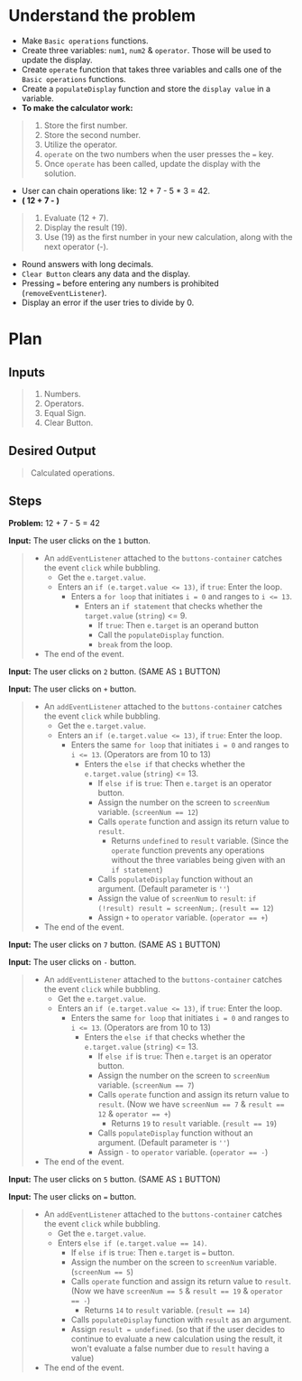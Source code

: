 # Understand the problem

- Make `Basic operations` functions.
- Create three variables: `num1`, `num2` & `operator`. Those will be used to update the display.
- Create `operate` function that takes three variables and calls one of the `Basic operations` functions.
- Create a `populateDisplay` function and store the `display value` in a variable.
- **To make the calculator work:**
>
>   1. Store the first number.
>   2. Store the second number.
>   3. Utilize the operator.
>   4. `operate` on the two numbers when the user presses the `=` key.
>   5. Once `operate` has been called, update the display with the solution.
>
- User can chain operations like: 12 + 7 - 5 * 3 = 42.
- **( 12 + 7 - )**
>   1. Evaluate (12 + 7).
>   2. Display the result (19).
>   3. Use (19) as the first number in your new calculation, along with the next operator (-).
- Round answers with long decimals.
- `Clear Button` clears any data and the display.
- Pressing `=` before entering any numbers is prohibited (`removeEventListener`).
- Display an error if the user tries to divide by 0.

# Plan

## Inputs
>
>   1. Numbers.
>   2. Operators.
>   3. Equal Sign.
>   4. Clear Button.
>
## Desired Output
>
>   Calculated operations.
>
## Steps

**Problem:** 12 + 7 - 5 = 42

**Input:** The user clicks on the `1` button.
>
>   - An `addEventListener` attached to the `buttons-container` catches the event `click` while bubbling.
>       - Get the `e.target.value`.
>       - Enters an `if (e.target.value <= 13)`, if `true`: Enter the loop.
>           - Enters a `for loop` that initiates `i = 0` and ranges to `i <= 13`.
>               - Enters an `if statement` that checks whether the `target.value` (`string`) <= 9.
>                   - If `true`: Then `e.target` is an operand button
>                   - Call the `populateDisplay` function.
>                   - `break` from the loop.
>   - The end of the event.
> 
**Input:** The user clicks on `2` button. (SAME AS `1` BUTTON)

**Input:** The user clicks on `+` button.
>
>   - An `addEventListener` attached to the `buttons-container` catches the event `click` while bubbling.
>       - Get the `e.target.value`.
>       - Enters an `if (e.target.value <= 13)`, if `true`: Enter the loop.
>           - Enters the same `for loop` that initiates `i = 0` and ranges to `i <= 13`. (Operators are from 10 to 13)
>               - Enters the `else if` that checks whether the `e.target.value` (`string`) <= 13.
>                   - If `else if` is `true`: Then `e.target` is an operator button.
>                   - Assign the number on the screen to `screenNum` variable. (`screenNum == 12`)
>                   - Calls `operate` function and assign its return value to `result`.
>                       - Returns `undefined` to `result` variable. (Since the `operate` function prevents any operations without the three variables being given with an `if statement`)
>                   - Calls `populateDisplay` function without an argument. (Default parameter is `''`)
>                   - Assign the value of `screenNum` to `result`: `if (!result) result = screenNum;`. (`result == 12`)
>                   - Assign `+` to `operator` variable. (`operator == +`)
>   - The end of the event.
>
**Input:** The user clicks on `7` button. (SAME AS `1` BUTTON)

**Input:** The user clicks on `-` button.
>
>   - An `addEventListener` attached to the `buttons-container` catches the event `click` while bubbling.
>       - Get the `e.target.value`.
>       - Enters an `if (e.target.value <= 13)`, if `true`: Enter the loop.
>           - Enters the same `for loop` that initiates `i = 0` and ranges to `i <= 13`. (Operators are from 10 to 13)
>               - Enters the `else if` that checks whether the `e.target.value` (`string`) <= 13.
>                   - If `else if` is `true`: Then `e.target` is an operator button.
>                   - Assign the number on the screen to `screenNum` variable. (`screenNum == 7`)
>                   - Calls `operate` function and assign its return value to `result`. (Now we have `screenNum == 7` & `result == 12` & `operator == +`)
>                       - Returns `19` to `result` variable. (`result == 19`)
>                   - Calls `populateDisplay` function without an argument. (Default parameter is `''`)
>                   - Assign `-` to `operator` variable. (`operator == -`)
>   - The end of the event.
>
**Input:** The user clicks on `5` button. (SAME AS `1` BUTTON)

**Input:** The user clicks on `=` button.
>
>   - An `addEventListener` attached to the `buttons-container` catches the event `click` while bubbling.
>       - Get the `e.target.value`.
>       - Enters `else if (e.target.value == 14)`.
>           - If `else if` is `true`: Then `e.target` is `=` button.
>           - Assign the number on the screen to `screenNum` variable. (`screenNum == 5`)
>           - Calls `operate` function and assign its return value to `result`. (Now we have `screenNum == 5` & `result == 19` & `operator == -`)
>               - Returns `14` to `result` variable. (`result == 14`)
>           - Calls `populateDisplay` function with `result` as an argument.
>           - Assign `result = undefined`. (so that if the user decides to continue to evaluate a new calculation using the result, it won't evaluate a false number due to `result` having a value)
>   - The end of the event.
>